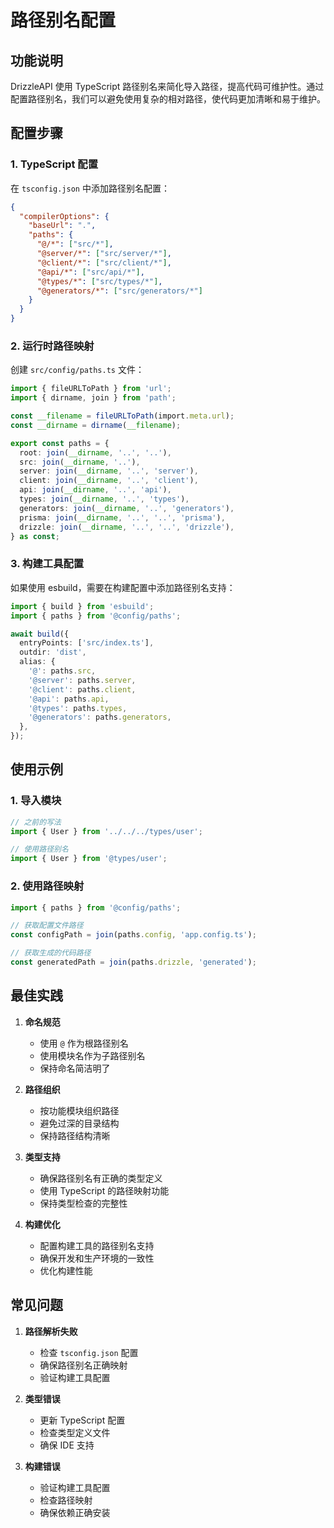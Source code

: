# 路径别名配置

## 功能说明

DrizzleAPI 使用 TypeScript 路径别名来简化导入路径，提高代码可维护性。通过配置路径别名，我们可以避免使用复杂的相对路径，使代码更加清晰和易于维护。

## 配置步骤

### 1. TypeScript 配置

在 `tsconfig.json` 中添加路径别名配置：

```json
{
  "compilerOptions": {
    "baseUrl": ".",
    "paths": {
      "@/*": ["src/*"],
      "@server/*": ["src/server/*"],
      "@client/*": ["src/client/*"],
      "@api/*": ["src/api/*"],
      "@types/*": ["src/types/*"],
      "@generators/*": ["src/generators/*"]
    }
  }
}
```

### 2. 运行时路径映射

创建 `src/config/paths.ts` 文件：

```typescript
import { fileURLToPath } from 'url';
import { dirname, join } from 'path';

const __filename = fileURLToPath(import.meta.url);
const __dirname = dirname(__filename);

export const paths = {
  root: join(__dirname, '..', '..'),
  src: join(__dirname, '..'),
  server: join(__dirname, '..', 'server'),
  client: join(__dirname, '..', 'client'),
  api: join(__dirname, '..', 'api'),
  types: join(__dirname, '..', 'types'),
  generators: join(__dirname, '..', 'generators'),
  prisma: join(__dirname, '..', '..', 'prisma'),
  drizzle: join(__dirname, '..', '..', 'drizzle'),
} as const;
```

### 3. 构建工具配置

如果使用 esbuild，需要在构建配置中添加路径别名支持：

```typescript
import { build } from 'esbuild';
import { paths } from '@config/paths';

await build({
  entryPoints: ['src/index.ts'],
  outdir: 'dist',
  alias: {
    '@': paths.src,
    '@server': paths.server,
    '@client': paths.client,
    '@api': paths.api,
    '@types': paths.types,
    '@generators': paths.generators,
  },
});
```

## 使用示例

### 1. 导入模块

```typescript
// 之前的写法
import { User } from '../../../types/user';

// 使用路径别名
import { User } from '@types/user';
```

### 2. 使用路径映射

```typescript
import { paths } from '@config/paths';

// 获取配置文件路径
const configPath = join(paths.config, 'app.config.ts');

// 获取生成的代码路径
const generatedPath = join(paths.drizzle, 'generated');
```

## 最佳实践

1. **命名规范**
   - 使用 `@` 作为根路径别名
   - 使用模块名作为子路径别名
   - 保持命名简洁明了

2. **路径组织**
   - 按功能模块组织路径
   - 避免过深的目录结构
   - 保持路径结构清晰

3. **类型支持**
   - 确保路径别名有正确的类型定义
   - 使用 TypeScript 的路径映射功能
   - 保持类型检查的完整性

4. **构建优化**
   - 配置构建工具的路径别名支持
   - 确保开发和生产环境的一致性
   - 优化构建性能

## 常见问题

1. **路径解析失败**
   - 检查 `tsconfig.json` 配置
   - 确保路径别名正确映射
   - 验证构建工具配置

2. **类型错误**
   - 更新 TypeScript 配置
   - 检查类型定义文件
   - 确保 IDE 支持

3. **构建错误**
   - 验证构建工具配置
   - 检查路径映射
   - 确保依赖正确安装 